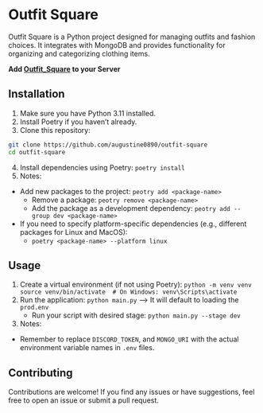 # Outfit Square
Outfit Square is a Python project designed for managing outfits and fashion choices. It integrates with MongoDB and provides functionality for organizing and categorizing clothing items.

**Add [Outfit_Square](https://discord.com/oauth2/authorize?client_id=1214115282684088331&permissions=8&scope=bot%20applications.commands) to your Server**

## Installation
1. Make sure you have Python 3.11 installed.
2. Install Poetry if you haven’t already.
3. Clone this repository:
```bash
git clone https://github.com/augustine0890/outfit-square
cd outfit-square
```
4. Install dependencies using Poetry: `poetry install`
5. Notes:
- Add new packages to the project: `peotry add <package-name>`
  - Remove a package: `peotry remove <package-name>`
  - Add the package as a development dependency: `peotry add --group dev <package-name>`
- If you need to specify platform-specific dependencies (e.g., different packages for Linux and MacOS):
  - `poetry <package-name> --platform linux`

## Usage
1. Create a virtual environment (if not using Poetry): `python -m venv venv source venv/bin/activate  # On Windows: venv\Scripts\activate`
2. Run the application: `python main.py` --> It will default to loading the `prod.env`
   - Run your script with desired stage: `python main.py --stage dev`
3. Notes:
- Remember to replace `DISCORD_TOKEN`, and `MONGO_URI` with the actual environment variable names in `.env` files.

## Contributing
Contributions are welcome! If you find any issues or have suggestions, feel free to open an issue or submit a pull request.